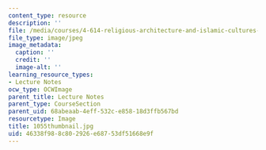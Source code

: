 ```yaml
---
content_type: resource
description: ''
file: /media/courses/4-614-religious-architecture-and-islamic-cultures-fall-2002/46338f988c802926e68753df51668e9f_1055thumbnail.jpg
file_type: image/jpeg
image_metadata:
  caption: ''
  credit: ''
  image-alt: ''
learning_resource_types:
- Lecture Notes
ocw_type: OCWImage
parent_title: Lecture Notes
parent_type: CourseSection
parent_uid: 68abeaab-4eff-532c-e858-18d3ffb567bd
resourcetype: Image
title: 1055thumbnail.jpg
uid: 46338f98-8c80-2926-e687-53df51668e9f
---
```

